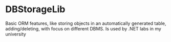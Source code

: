 DBStorageLib
============

Basic ORM features, like storing objects in an automatically generated table, adding/deleting, with focus on different DBMS.
Is used by .NET labs in my university